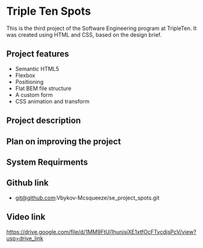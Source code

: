 # Triple Ten Spots

This is the third project of the Software Engineering program at TripleTen. It was created using HTML and CSS, based on the design brief.

## Project features

- Semantic HTML5
- Flexbox
- Positioning
- Flat BEM file structure
- A custom form
- CSS animation and transform

## Project description

## Plan on improving the project

## System Requirments

## Github link

- git@github.com:Vbykov-Mcsqueeze/se_project_spots.git

## Video link

https://drive.google.com/file/d/1MM9FtUi1hunjsiXE1xtfOcFTycdjsPcV/view?usp=drive_link

